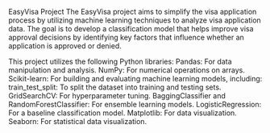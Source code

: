 EasyVisa Project
The EasyVisa project aims to simplify the visa application process by utilizing machine learning techniques to analyze visa application data. 
The goal is to develop a classification model that helps improve visa approval decisions by identifying key factors that influence whether an application is approved or denied.

This project utilizes the following Python libraries:
Pandas: For data manipulation and analysis.
NumPy: For numerical operations on arrays.
Scikit-learn: For building and evaluating machine learning models, including:
train_test_split: To split the dataset into training and testing sets.
GridSearchCV: For hyperparameter tuning.
BaggingClassifier and RandomForestClassifier: For ensemble learning models.
LogisticRegression: For a baseline classification model.
Matplotlib: For data visualization.
Seaborn: For statistical data visualization.
